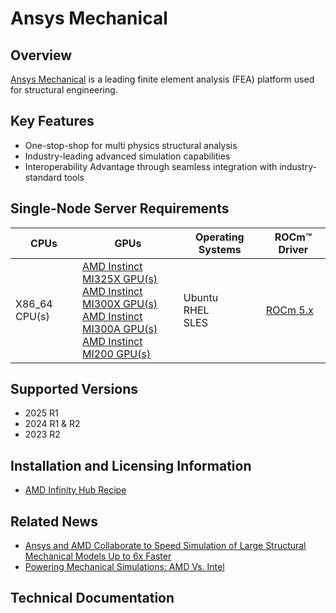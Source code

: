 # Ansys Mechanical

## Overview

[Ansys Mechanical](https://www.ansys.com/products/structures/ansys-mechanical) is a leading finite element analysis (FEA) platform used for structural engineering.

## Key Features
- One-stop-shop for multi physics structural analysis
- Industry-leading advanced simulation capabilities 
- Interoperability Advantage through seamless integration with industry-standard tools


## Single-Node Server Requirements

| CPUs | GPUs | Operating Systems | ROCm™ Driver | 
|---- |---- |----------------- |------------ |
| X86_64 CPU(s) |[ AMD Instinct MI325X GPU(s) <br> AMD Instinct MI300X GPU(s) <br> AMD Instinct MI300A GPU(s) <br>  AMD Instinct MI200 GPU(s)](https://rocm.docs.amd.com/projects/install-on-linux/en/latest/reference/system-requirements.html#supported-gpus) | Ubuntu <br> RHEL <br>  SLES | [ROCm 5.x ](https://rocm.docs.amd.com/en/latest/release/versions.html) 


## Supported Versions

- 2025 R1 
- 2024 R1 & R2
- 2023 R2

## Installation and Licensing Information
- [AMD Infinity Hub Recipe](https://github.com/amd/InfinityHub-CI/tree/main/ansys-mechanical)

## Related News

- [Ansys and AMD Collaborate to Speed Simulation of Large Structural Mechanical Models Up to 6x Faster](https://www.ansys.com/news-center/press-releases/8-24-22-ansys-and-amd-collaborate-to-speed-simulation-of-large-structural-mechanical-models-up-to-6x-faster)
- [Powering Mechanical Simulations: AMD Vs. Intel](https://semiengineering.com/powering-mechanical-simulations-amd-vs-intel)

## Technical Documentation
